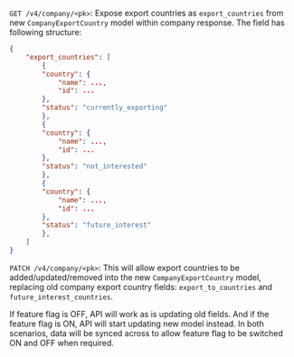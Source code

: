 `GET /v4/company/<pk>`: Expose export countries as `export_countries` from new `CompanyExportCountry` model within company response. The field has following structure:

```json
{
    "export_countries": [
        {
        "country": {
            "name": ...,
            "id": ...
        },
        "status": "currently_exporting"
        },
        {
        "country": {
            "name": ...,
            "id": ...
        },
        "status": "not_interested"
        },
        {
        "country": {
            "name": ...,
            "id": ...
        },
        "status": "future_interest"
        },
    ]
}
```

`PATCH /v4/company/<pk>`:
This will allow export countries to be added/updated/removed into the new `CompanyExportCountry` model, replacing old company export country fields: `export_to_countries` and `future_interest_countries`.

If feature flag is OFF, API will work as is updating old fields. And if the feature flag is ON, API will start updating new model instead. In both scenarios, data will be synced across to allow feature flag to be switched ON and OFF when required.